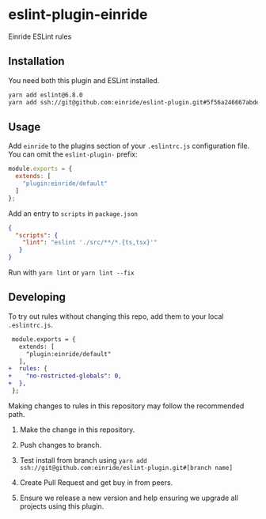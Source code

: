 # eslint-plugin-einride

Einride ESLint rules

## Installation

You need both this plugin and ESLint installed.

```bash
yarn add eslint@6.8.0
yarn add ssh://git@github.com:einride/eslint-plugin.git#5f56a246667abdea3ea26169ed8a97a67a66a784
```

## Usage

Add `einride` to the plugins section of your `.eslintrc.js` configuration file. You can omit the `eslint-plugin-` prefix:

```js
module.exports = {
  extends: [
    "plugin:einride/default"
  ]
};
```

Add an entry to `scripts` in `package.json`

```json
{
  "scripts": {
    "lint": "eslint './src/**/*.{ts,tsx}'"
   }
}
```

Run with `yarn lint` or `yarn lint --fix`

## Developing

To try out rules without changing this repo, add them to your local `.eslintrc.js`.

```diff
 module.exports = {
   extends: [
     "plugin:einride/default"
   ],
+  rules: {
+    "no-restricted-globals": 0,
+  },
 };
 ```


Making changes to rules in this repository may follow the recommended path.

1. Make the change in this repository.

1. Push changes to branch.

1. Test install from branch using `yarn add ssh://git@github.com:einride/eslint-plugin.git#[branch name]`

1. Create Pull Request and get buy in from peers.

1. Ensure we release a new version and help ensuring we upgrade all projects using this plugin.


